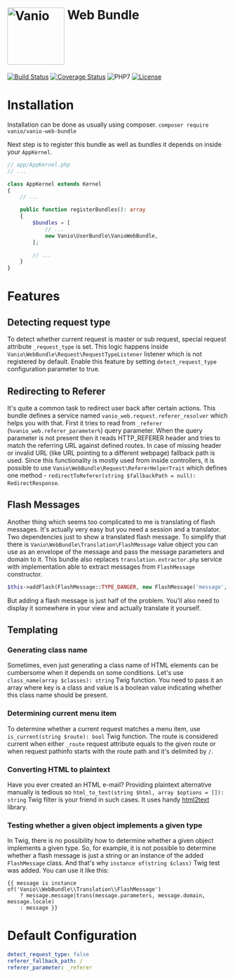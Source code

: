 # [<img alt="Vanio" src="http://www.vanio.cz/img/vanio-logo.png" width="130" align="top">](http://www.vanio.cz) Web Bundle

[![Build Status](https://travis-ci.org/vaniocz/vanio-web-bundle.svg?branch=master)](https://travis-ci.org/vaniocz/vanio-web-bundle)
[![Coverage Status](https://coveralls.io/repos/github/vaniocz/vanio-web-bundle/badge.svg?branch=master)](https://coveralls.io/github/vaniocz/vanio-web-bundle?branch=master)
![PHP7](https://img.shields.io/badge/php-7-6B7EB9.svg)
[![License](https://poser.pugx.org/vanio/vanio-web-bundle/license)](https://github.com/vaniocz/vanio-web-bundle/blob/master/LICENSE)

# Installation
Installation can be done as usually using composer.
`composer require vanio/vanio-web-bundle`

Next step is to register this bundle as well as bundles it depends on inside your `AppKernel`.
```php
// app/AppKernel.php
// ...

class AppKernel extends Kernel
{
    // ...

    public function registerBundles(): array
    {
        $bundles = [
            // ...
            new Vanio\UserBundle\VanioWebBundle,
        ];

        // ...
    }
}
```
# Features

## Detecting request type
To detect whether current request is master or sub request, special request attribute `_request_type` is set.
This logic happens inside `Vanio\WebBundle\Request\RequestTypeListener` listener which is not registered by default.
Enable this feature by setting `detect_request_type` configuration parameter to true. 

## Redirecting to Referer
It's quite a common task to redirect user back after certain actions.
This bundle defines a service named `vanio_web.request.referer_resolver` which helps you with that.
First it tries to read from `_referer` (`%vanio_web.referer_parameter%`) query parameter. 
When the query parameter is not present then it reads HTTP_REFERER header and tries to match the referring URL against
defined routes. In case of missing header or invalid URL (like URL pointing to a different webpage) fallback path
is used. Since this functionality is mostly used from inside controllers,
it is possible to use `Vanio\WebBundle\Request\RefererHelperTrait`
which defines one method - `redirectToReferer(string $fallbackPath = null): RedirectResponse`.

## Flash Messages
Another thing which seems too complicated to me is translating of flash messages.
It's actually very easy but you need a session and a translator.
Two dependencies just to show a translated flash message.
To simplify that there is `Vanio\WebBundle\Translation\FlashMessage` value object you can use as an envelope
of the message and pass the message parameters and domain to it. This bundle also replaces `translation.extractor.php`
service with implementation able to extract messages from `FlashMessage` constructor.

```php
$this->addFlash(FlashMessage::TYPE_DANGER, new FlashMessage('message', ['key' => 'value'], 'vanio_web'));
```

But adding a flash message is just half of the problem.
You'll also need to display it somewhere in your view and actually translate it yourself.

## Templating

### Generating class name
Sometimes, even just generating a class name of HTML elements can be cumbersome when it depends on some conditions.
Let's use `class_name(array $classes): string` Twig function.
You need to pass it an array where key is a class and value is a boolean value indicating whether this class name should
be present.

### Determining current menu item
To determine whether a current request matches a menu item, use `is_current(string $route): bool` Twig function.
The route is considered current when either `_route` request attribute equals to the given route or when request
pathinfo starts with the route path and it's delimited by `/`.

### Converting HTML to plaintext
Have you ever created an HTML e-mail? Providing plaintext alternative manually is tedious
so `html_to_text(string $html, array $options = []): string` Twig filter is your friend in such cases.
It uses handy [html2text](https://github.com/mtibben/html2text) library.   

### Testing whether a given object implements a given type
In Twig, there is no possibility how to determine whether a given object implements a given type.
So, for example, it is not possible to determine whether a flash message is just a string or an instance of the added
`FlashMessage` class.
And that's why `instance of(string $class)` Twig test was added. You can use it like this:

```twig
{{ message is instance of('Vanio\\WebBundle\\Translation\\FlashMessage')
    ? message.message|trans(message.parameters, message.domain, message.locale)
    : message }}
```

# Default Configuration
```yml
detect_request_type: false
referer_fallback_path: /
referer_parameter: _referer
```
